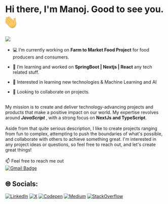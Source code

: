 
# Hi there, I'm Manoj. Good to see you. <img width="45" src="waving_hand.gif" alt="hand" />
<img src="https://user-images.githubusercontent.com/73097560/115834477-dbab4500-a447-11eb-908a-139a6edaec5c.gif"/>
 

<br />

-   💻 I’m currently working on **Farm to Market Food Project** for food producers and consumers. <br>

-   💬 I’m  learning and worked on **SpringBoot | Nextjs | React** any tech related stuff.<br>
-   🌱 Interested in learning new technologies & Machine Learning and AI<br>
-    👯 Looking to collaborate on projects. <br><br>

My mission is to create and deliver technology-advancing projects and products that make a positive impact on our world. My expertise revolves around <b> <i> JavaScript</i> </b>, with a strong focus on <b> NextJs and TypeScript</b>.<br><br>Aside from that quite serious description, I like to create projects ranging from fun to complex, attempting to push the boundaries of what's possible, and collaborate with others to achieve something great. I'm interested in any project ideas or questions, so feel free to reach out, and let's create great things! <br><br>
 📫 Feel free to reach me out <br>
 [![Gmail Badge](https://img.shields.io/badge/-Manojlasantha306@gmail.com-c14438?style=flat-square&logo=Gmail&logoColor=white&link=mailto:Manojlasantha306@gmail.com)](mailto:Manojlasantha306@gmail.com)





## 🌐 Socials:
[![LinkedIn](https://img.shields.io/badge/LinkedIn-%230077B5.svg?logo=linkedin&logoColor=white)](https://www.linkedin.com/in/manoj-illangasinghe/) [![X](https://img.shields.io/badge/X-%23000000.svg?logo=X&logoColor=white)](https://twitter.com/ItxLasa)  [![Codepen](https://img.shields.io/badge/CodePen-white?&logo=codepen&logoColor=black)](https://codepen.io/itslasa)    [![Medium](https://img.shields.io/badge/Medium-%23000000.svg?logo=medium&logoColor=white)](https://medium.com/@manojlasantha306)      [![StackOverflow](https://img.shields.io/badge/-StackOverflow-FE7A16?logo=stack-overflow&logoColor=white)](https://stackoverflow.com/users/20635236/manoj-illangasinghe)  












 




